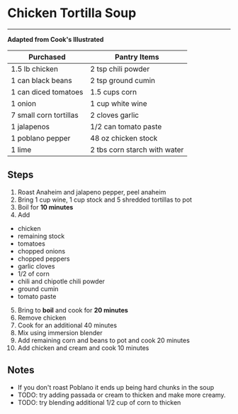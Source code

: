 # Chicken Tortilla Soup
---
**Adapted from Cook's Illustrated**

Purchased             | Pantry Items
-----------           | ------------
1.5 lb chicken        | 2 tsp chili powder
1 can black beans     | 2 tsp ground cumin
1 can diced tomatoes  | 1.5 cups corn
1 onion               | 1 cup white wine
7 small corn tortillas| 2 cloves garlic
1 jalapenos           | 1/2 can tomato paste
1 poblano pepper      | 48 oz chicken stock
1 lime                | 2 tbs corn starch with water
     


## Steps

1. Roast Anaheim and jalapeno pepper, peel anaheim
2. Bring 1 cup wine, 1 cup stock and 5 shredded tortillas to pot
3. Boil for **10 minutes** 
4. Add
  * chicken
  * remaining stock
  * tomatoes
  * chopped onions
  * chopped peppers
  * garlic cloves
  * 1/2 of corn
  * chili and chipotle chili powder
  * ground cumin
  * tomato paste
5. Bring to **boil** and cook for **20 minutes**
6. Remove chicken
7. Cook for an additional 40 minutes
8. Mix using immersion blender
9. Add remaining corn and beans to pot and cook 20 minutes
10. Add chicken and cream and cook 10 minutes


## Notes
* If you don't roast Poblano it ends up being hard chunks in the soup
* TODO: try adding passada or cream to thicken and make more creamy.
* TODO: try blending additional 1/2 cup of corn to thicken